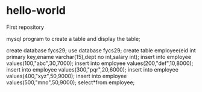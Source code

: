 # hello-world
First repository

mysql program to create a table and display the table;

create database fycs29;
use database fycs29;
create table employee(eid int primary key,ename varchar(15),dept no int,salary int);
insert into employee values(100,"abc",30,7000);
insert into employee values(200,"def",10,8000);
insert into employee values(300,"pqr",20,6000);
insert into employee values(400,"xyz",50,9000);
insert into employee values(500,"mno",50,9000);
select*from employee;
